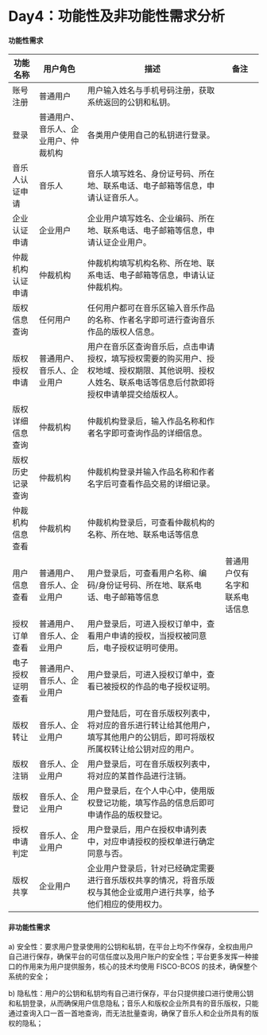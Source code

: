 # Day4：功能性及非功能性需求分析

#### 功能性需求

| 功能名称         | 用户角色                             | 描述                                                                                                                                                     | 备注                           |
| ---------------- | ------------------------------------ | -------------------------------------------------------------------------------------------------------------------------------------------------------- | ------------------------------ |
| 账号注册         | 普通用户                             | 用户输入姓名与手机号码注册，获取系统返回的公钥和私钥。                                                                                                   |                                |
| 登录             | 普通用户、音乐人、企业用户、仲裁机构 | 各类用户使用自己的私钥进行登录。                                                                                                                         |                                |
| 音乐人认证申请   | 音乐人                               | 音乐人填写姓名、身份证号码、所在地、联系电话、电子邮箱等信息，申请认证音乐人。                                                                           |                                |
| 企业认证申请     | 企业用户                             | 企业用户填写姓名、企业编码、所在地、联系电话、电子邮箱等信息，申请认证企业用户。                                                                         |                                |
| 仲裁机构认证申请 | 仲裁机构                             | 仲裁机构填写机构名称、所在地、联系电话、电子邮箱等信息，申请认证仲裁机构。                                                                               |                                |
| 版权信息查询     | 任何用户                             | 任何用户都可在音乐区输入音乐作品的名称、作者名字即可进行查询音乐作品的版权人信息。                                                                       |                                |
| 版权授权申请     | 普通用户、音乐人、企业用户           | 用户在音乐区查询音乐后，点击申请授权，填写授权需要的购买用户、授权地域、授权期限、其他说明、授权人姓名、联系电话等信息后付款即将授权申请单提交给版权人。 |                                |
| 版权详细信息查询 | 仲裁机构                             | 仲裁机构登录后，输入作品名称和作者名字即可查询作品的详细信息。                                                                                           |                                |
| 版权历史记录查询 | 仲裁机构                             | 仲裁机构登录并输入作品名称和作者名字后可查看作品交易的详细记录。                                                                                         |                                |
| 仲裁机构信息查看 | 仲裁机构                             | 仲裁机构登录后，可查看仲裁机构的名称、所在地、联系电话等信息                                                                                             |                                |
| 用户信息查看     | 普通用户、音乐人、企业用户           | 用户登录后，可查看用户名称、编码/身份证号码、所在地、联系电话、电子邮箱等信息                                                                            | 普通用户仅有名字和联系电话信息 |
| 授权订单查看     | 普通用户、音乐人、企业用户           | 用户登录后，可进入授权订单中，查看用户申请的授权，当授权被同意后，电子授权证明可使用。                                                                   |                                |
| 电子授权证明查看 | 普通用户、音乐人、企业用户           | 用户登录后，可进入授权订单中，查看已被授权的作品的电子授权证明。                                                                                         |                                |
| 版权转让         | 音乐人、企业用户                     | 用户登陆后，可在音乐版权列表中，将对应的音乐进行转让给其他用户，填写其他用户的公钥后，即可将版权所属权转让给公钥对应的用户。                             |                                |
| 版权注销         | 音乐人、企业用户                     | 用户登录后，可在音乐版权列表中，将对应的某首作品进行注销。                                                                                               |                                |
| 版权登记         | 音乐人、企业用户                     | 用户登录后，在个人中心中，使用版权登记功能，填写作品的信息后即可申请作品的版权登记。                                                                     |                                |
| 授权申请判定     | 音乐人、企业用户                     | 用户登录后，用户在授权申请列表中，对应申请授权的授权单进行确定同意与否。                                                                                 |                                |
| 版权共享         | 企业用户                             | 企业用户登录后，针对已经确定需要进行音乐版权共享的情况，将音乐版权与其他企业或用户进行共享，给予他们相应的使用权力。                                     |                                |

#### 非功能性需求

a) 安全性：要求用户登录使用的公钥和私钥，在平台上均不作保存，全权由用户自己进行保存，确保平台的可信任度以及用户账户的安全性；平台更多发挥一种接口的作用来为用户提供服务，核心的技术均使用 FISCO-BCOS 的技术，确保整个系统的安全；

b) 隐私性：用户的公钥和私钥均有自己进行保存，平台只提供接口进行使用公钥和私钥登录，从而确保用户信息隐私；音乐人和版权企业所具有的音乐版权，只能通过查询入口一首一首地查询，而无法批量查询，确保了音乐人和企业所具有的版权的隐私；
